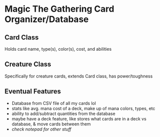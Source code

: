 # Magic The Gathering Card Organizer/Database
## Card Class
Holds card name, type(s), color(s), cost, and abilities

## Creature Class
Specifically for creature cards, extends Card class, has power/toughness

## Eventual Features
- Database from CSV file of all my cards lol
- stats like avg. mana cost of a deck, make up of mana colors, types, etc
- ability to add/subtract quantities from the database
- maybe have a deck feature, like stores what cards are in a deck vs database, & move cards between them
- _check notepad for other stuff_
